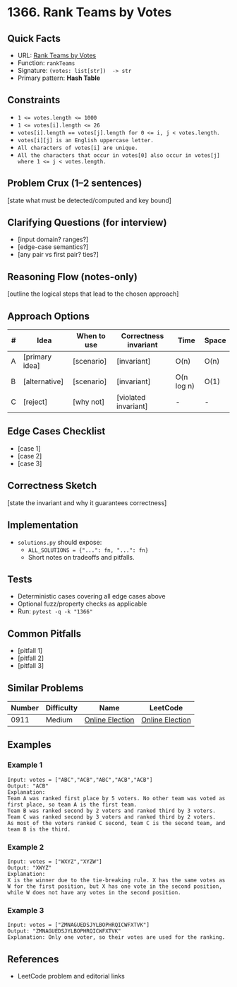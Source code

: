 # 1366. Rank Teams by Votes

## Quick Facts

- URL: [Rank Teams by Votes](https://leetcode.com/problems/rank-teams-by-votes/)
- Function: `rankTeams`
- Signature: `(votes: list[str])  -> str`
- Primary pattern: **Hash Table**

## Constraints

- `1 <= votes.length <= 1000`
- `1 <= votes[i].length <= 26`
- `votes[i].length == votes[j].length for 0 <= i, j < votes.length.`
- `votes[i][j] is an English uppercase letter.`
- `All characters of votes[i] are unique.`
- `All the characters that occur in votes[0] also occur in votes[j] where 1 <= j < votes.length.`

## Problem Crux (1–2 sentences)

[state what must be detected/computed and key bound]

## Clarifying Questions (for interview)

- [input domain? ranges?]
- [edge-case semantics?]
- [any pair vs first pair? ties?]

## Reasoning Flow (notes-only)

[outline the logical steps that lead to the chosen approach]

## Approach Options

| # | Idea | When to use | Correctness invariant | Time | Space |
|---|------|-------------|-----------------------|------|-------|
| A | [primary idea] | [scenario] | [invariant] | O(n) | O(n) |
| B | [alternative] | [scenario] | [invariant] | O(n log n) | O(1) |
| C | [reject] | [why not] | [violated invariant] | - | - |

## Edge Cases Checklist

- [case 1]
- [case 2]
- [case 3]

## Correctness Sketch

[state the invariant and why it guarantees correctness]

## Implementation

- `solutions.py` should expose:
  - `ALL_SOLUTIONS = {"...": fn, "...": fn}`
  - Short notes on tradeoffs and pitfalls.

## Tests

- Deterministic cases covering all edge cases above
- Optional fuzz/property checks as applicable
- Run: `pytest -q -k "1366"`

## Common Pitfalls

- [pitfall 1]
- [pitfall 2]
- [pitfall 3]

## Similar Problems

| Number | Difficulty | Name | LeetCode |
|---|---|---|---|
| 0911 | Medium | [Online Election](../0911-online-election/readme.md) | [Online Election](https://leetcode.com/problems/online-election/) |

## Examples

### Example 1

```text
Input: votes = ["ABC","ACB","ABC","ACB","ACB"]
Output: "ACB"
Explanation: 
Team A was ranked first place by 5 voters. No other team was voted as first place, so team A is the first team.
Team B was ranked second by 2 voters and ranked third by 3 voters.
Team C was ranked second by 3 voters and ranked third by 2 voters.
As most of the voters ranked C second, team C is the second team, and team B is the third.
```

### Example 2

```text
Input: votes = ["WXYZ","XYZW"]
Output: "XWYZ"
Explanation:
X is the winner due to the tie-breaking rule. X has the same votes as W for the first position, but X has one vote in the second position, while W does not have any votes in the second position.
```

### Example 3

```text
Input: votes = ["ZMNAGUEDSJYLBOPHRQICWFXTVK"]
Output: "ZMNAGUEDSJYLBOPHRQICWFXTVK"
Explanation: Only one voter, so their votes are used for the ranking.
```

## References

- LeetCode problem and editorial links
